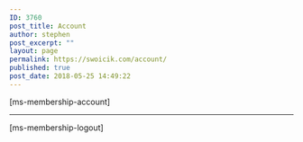 ```yaml
---
ID: 3760
post_title: Account
author: stephen
post_excerpt: ""
layout: page
permalink: https://swoicik.com/account/
published: true
post_date: 2018-05-25 14:49:22
---
```

[ms-membership-account]<hr />
[ms-membership-logout]